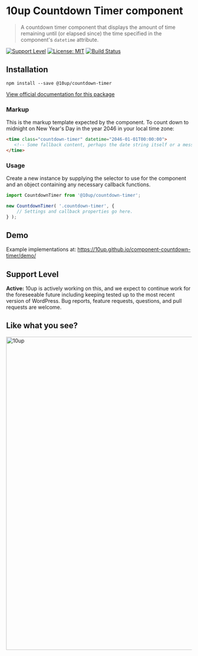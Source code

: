 # 10up Countdown Timer component

> A countdown timer component that displays the amount of time remaining until (or elapsed since) the time specified in the component's `datetime` attribute.

[![Support Level](https://img.shields.io/badge/support-active-green.svg)](#support-level) [![License: MIT](https://img.shields.io/badge/License-MIT-yellow.svg)](https://opensource.org/licenses/MIT) [![Build Status][cli-img]][cli-url]


[cli-img]: https://github.com/10up/component-countdown-timer/workflows/Accessibility%20Tests/badge.svg
[cli-url]: https://github.com/10up/component-countdown-timer/actions?query=workflow%3A%22Accessibility+Tests%22

## Installation

 `npm install --save @10up/countdown-timer`

[View official documentation for this package](https://baseline.10up.com/component/countdown-timer)

### Markup

 This is the markup template expected by the component. To count down to midnight on New Year's Day in the year 2046 in your local time zone:

 ```html
<time class="countdown-timer" datetime="2046-01-01T00:00:00">
	<!-- Some fallback content, perhaps the date string itself or a message to users or machines that can't view this component with JS. -->
</time>
 ```

### Usage

 Create a new instance by supplying the selector to use for the component and an object containing any necessary callback functions.

```javascript
import CountdownTimer from '@10up/countdown-timer';

new CountdownTimer( '.countdown-timer', {
	// Settings and callback properties go here.
} );
```

## Demo

Example implementations at: https://10up.github.io/component-countdown-timer/demo/

## Support Level

**Active:** 10up is actively working on this, and we expect to continue work for the foreseeable future including keeping tested up to the most recent version of WordPress.  Bug reports, feature requests, questions, and pull requests are welcome.

## Like what you see?

<a href="http://10up.com/contact/"><img src="https://10up.com/uploads/2016/10/10up-Github-Banner.png" width="850" alt="10up"></a>
